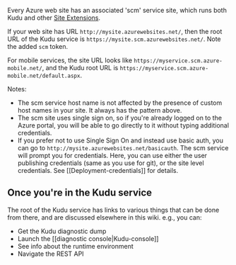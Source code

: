 Every Azure web site has an associated 'scm' service site, which runs both Kudu and other [Site Extensions](https://github.com/projectkudu/kudu/wiki/Azure-Site-Extensions).

If your web site has URL `http://mysite.azurewebsites.net/`, then the root URL of the Kudu service is `https://mysite.scm.azurewebsites.net/`. Note the added `scm` token.

For mobile services, the site URL looks like `https://myservice.scm.azure-mobile.net/`, and the Kudu root URL is 
`https://myservice.scm.azure-mobile.net/default.aspx`.

Notes:

- The scm service host name is not affected by the presence of custom host names in your site. It always has the pattern above.
- The scm site uses single sign on, so if you're already logged on to the Azure portal, you will be able to go directly to it without typing additional credentials.
- If you prefer not to use Single Sign On and instead use basic auth, you can go to `http://mysite.azurewebsites.net/basicauth`. The scm service will prompt you for credentials. Here, you can use either the user publishing credentials (same as you use for git), or the site level credentials. See [[Deployment-credentials]] for details.


## Once you're in the Kudu service

The root of the Kudu service has links to various things that can be done from there, and are discussed elsewhere in this wiki. e.g., you can:

- Get the Kudu diagnostic dump
- Launch the [[diagnostic console|Kudu-console]]
- See info about the runtime environment
- Navigate the REST API